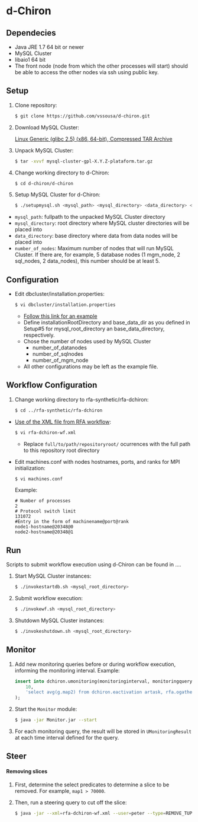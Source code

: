 # d-Chiron

## Dependecies
- Java JRE 1.7 64 bit or newer
- MySQL Cluster
- libaio1 64 bit
- The front node (node from which the other processes will start) should be able to access the other nodes via ssh using public key.

## Setup
1. Clone repository:

    ```bash
    $ git clone https://github.com/vssousa/d-chiron.git
    ```
2. Download MySQL Cluster:
    
    [Linux Generic (glibc 2.5) (x86, 64-bit), Compressed TAR Archive](http://dev.mysql.com/downloads/cluster/)
3. Unpack MySQL Cluster:

    ```bash
    $ tar -xvvf mysql-cluster-gpl-X.Y.Z-plataform.tar.gz
    ```
4. Change working directory to d-Chiron:
    
    ```bash
    $ cd d-chiron/d-chiron
    ```
5.  Setup  MySQL Cluster for d-Chiron:
    
    ```bash
    $ ./setupmysql.sh <mysql_path> <mysql_directory> <data_directory> <number_of_nodes>
    ```
 - `mysql_path`: fullpath to the unpacked MySQL Cluster directory
 - `mysql_directory`: root directory where MySQL cluster directories will be placed into
 - `data_directory`: base directory where data from data nodes will be placed into
 - `number_of_nodes`: Maximum number of nodes that will run MySQL Cluster. If there are, for example, 5 database nodes (1 mgm_node, 2 sql_nodes, 2 data_nodes), this number should be at least 5.

## Configuration

- Edit dbcluster/installation.properties:

    ```bash
    $ vi dbcluster/installation.properties
    ```
    - [Follow this link for an example](dbcluster/installation.properties.example)
    - Define installationRootDirectory and base_data_dir as you defined in Setup#5 for mysql_root_directory an base_data_directory, respectively.
    - Chose the number of nodes used by  MySQL Cluster
        - number_of_datanodes
        - number_of_sqlnodes
        - number_of_mgm_node
    - All other configurations may be left as the example file.

## Workflow Configuration

1. Change working directory to rfa-synthetic/rfa-dchiron:

    ```sh
    $ cd ../rfa-synthetic/rfa-dchiron
    ```
- [Use of the XML file from RFA workflow](../rfa-synthetic/rfa-dchiron/rfa-dchiron-wf.xml):
    
    ```sh
    $ vi rfa-dchiron-wf.xml
    ```
    - Replace `full/to/path/repositoryroot/` ocurrences with the full path to this repository root directory

- Edit machines.conf with nodes hostnames, ports, and ranks for MPI initialization:
    
    ```sh
    $ vi machines.conf
    ```
   Example:
    ```
    # Number of processes
    2
    # Protocol switch limit
    131072
    #Entry in the form of machinename@port@rank
    node1-hostname@20348@0
    node2-hostname@20348@1
    ```

## Run
Scripts to submit workflow execution using d-Chiron can be found in ....

1. Start MySQL Cluster instances:

    ```bash
    $ ./invokestartdb.sh <mysql_root_directory>
    ```

2. Submit workflow execution:

    ```bash
    $ ./invokewf.sh <mysql_root_directory>
    ```
3. Shutdown MySQL Cluster instances:

    ```bash
    $ ./invokeshutdown.sh <mysql_root_directory>
    ```

## Monitor

1. Add new monitoring queries before or during workflow execution, informing the monitoring interval. Example:

    ```sql
    insert into dchiron.umonitoring(monitoringinterval, monitoringquery) values (
        10, 
        'select avg(g.map2) from dchiron.eactivation artask, rfa.ogatherdatafromrisers g, rfa.opreprocessing p, rfa.oanalyzerisers r where r.previoustaskid = p.nexttaskid and p.previoustaskid = g.nexttaskid and r.previoustaskid = artask.taskid and (artask.endtime-artask.starttime) > (select avg(endtime-starttime) from scc2.eactivation where actid=3);'
    );
    ```

1. Start the `Monitor` module:

    ```bash
    $ java -jar Monitor.jar --start
    ```
	
1. For each monitoring query, the result will be stored in `UMonitoringResult` at each time interval defined for the query. 
	
## Steer

#### Removing slices

1. First, determine the select predicates to determine a slice to be removed. For example, `map1 > 70000`. 

2. Then, run a steering query to cut off the slice:

    ```bash
    $ java -jar --xml=rfa-dchiron-wf.xml --user=peter --type=REMOVE_TUPLES --tasksquery="select  nexttaskid  from wf1.ogatherdatafromrisers where map1 > 70000" 
    ````
